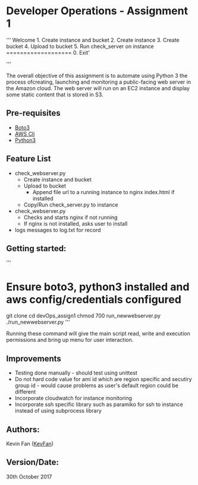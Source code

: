 # Developer Operations - Assignment 1

'''
Welcome
    1. Create instance and bucket
    2. Create instance 
    3. Create bucket 
    4. Upload to bucket
    5. Run check_server on instance
    ===================
    0. Exit'

'''

The overall objective of this assignment is to automate using Python 3 the process ofcreating, launching and monitoring a public-facing web server in the Amazon cloud. The web server will run on an EC2 instance and display some static content that is stored in S3.

## Pre-requisites
* [Boto3](http://boto3.readthedocs.io/en/latest/guide/quickstart.html)
* [AWS Cli](https://aws.amazon.com/cli/)
* [Python3](https://www.python.org/)

## Feature List
* check_webserver.py
    * Create instance and bucket
    * Upload to bucket
      * Append file url to a running instance to nginx index.html if installed  
    * Copy/Run check_server.py to instance
* check_webserver.py
  * Checks and starts nginx if not running
  * If nginx is not installed, asks user to install
* logs messages to log.txt for record

## Getting started:
''' 
# Ensure boto3, python3 installed and aws config/credentials configured
git clone <this repo>
cd devOps_assign1
chmod 700 run_newwebserver.py
./run_newwebserver.py
'''

Running these command will give the main script read, write and execution permissions and bring up menu for user interaction.

## Improvements
* Testing done manually - should test using unittest
* Do not hard code value for ami id which are region specific and secutiry group id - would cause problems as user's default region could be different
* Incorporate cloudwatch for instance monitoring
* Incorporate ssh specific library such as paramiko for ssh to instance instead of using subprocess library


## Authors:
Kevin Fan ([KevFan](https://github.com/KevFan))

## Version/Date:
30th October 2017
